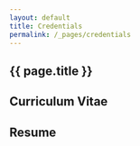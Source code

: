 ```yaml
---
layout: default
title: Credentials
permalink: /_pages/credentials
---
```


<article class="page">

  <h1>{{ page.title }}</h1>
<h2>Curriculum Vitae</h2>
<h2>Resume</h2>
 
</article>
